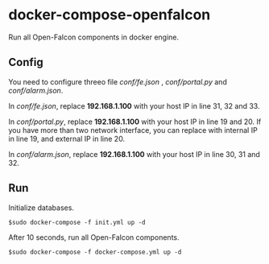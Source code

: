 # docker-compose-openfalcon
Run all Open-Falcon components in docker engine.

## Config
You need to configure threeo file _conf/fe.json_ , _conf/portal.py_ and _conf/alarm.json_.

In _conf/fe.json_, replace **192.168.1.100** with your host IP in line 31, 32 and 33.

In _conf/portal.py_, replace **192.168.1.100** with your host IP in line 19 and 20. If you have more than two network interface, you can replace with internal IP in line 19, and external IP in line 20.

In _conf/alarm.json_, replace **192.168.1.100** with your host IP in line 30, 31 and 32.
## Run

Initialize databases.
```
$sudo docker-compose -f init.yml up -d
```

After 10 seconds, run all Open-Falcon components.
```
$sudo docker-compose -f docker-compose.yml up -d
```
